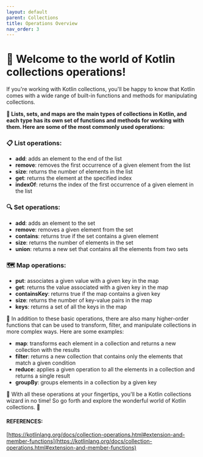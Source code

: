 ```yaml
---
layout: default
parent: Collections
title: Operations Overview
nav_order: 3
---
```

<script src="https://unpkg.com/kotlin-playground@1" data-selector="code"></script>

# 👋 Welcome to the world of Kotlin collections operations! 
If you're working with Kotlin collections, you'll be happy to know that Kotlin comes with a wide range of built-in functions and methods for manipulating collections.

 **📜 Lists, sets, and maps are the main types of collections in Kotlin, and each type has its own set of functions and methods for working with them. Here are some of the most commonly used operations:**

### 📋 List operations:

>
  - **add**: adds an element to the end of the list
  - **remove**: removes the first occurrence of a given element from the list
  - **size**: returns the number of elements in the list
  - **get**: returns the element at the specified index
  - **indexOf**: returns the index of the first occurrence of a given element in the list

### 🔍 Set operations:

> 
  - **add**: adds an element to the set
  - **remove**: removes a given element from the set
  - **contains**: returns true if the set contains a given element
  - **size**: returns the number of elements in the set
  - **union**: returns a new set that contains all the elements from two sets

### 🗺️ Map operations:

>
  - **put**: associates a given value with a given key in the map
  - **get**: returns the value associated with a given key in the map
  - **containsKey**: returns true if the map contains a given key
  - **size**: returns the number of key-value pairs in the map
  - **keys**: returns a set of all the keys in the map


🤖 In addition to these basic operations, there are also many higher-order functions that can be used to transform, filter, and manipulate collections in more complex ways. Here are some examples:

> 
  - **map**: transforms each element in a collection and returns a new collection with the results
  - **filter**: returns a new collection that contains only the elements that match a given condition
  - **reduce**: applies a given operation to all the elements in a collection and returns a single result
  - **groupBy**: groups elements in a collection by a given key

🎉 With all these operations at your fingertips, you'll be a Kotlin collections wizard in no time! So go forth and explore the wonderful world of Kotlin collections. 🚀

#### REFERENCES:

[https://kotlinlang.org/docs/collection-operations.html#extension-and-member-functions](https://kotlinlang.org/docs/collection-operations.html#extension-and-member-functions)